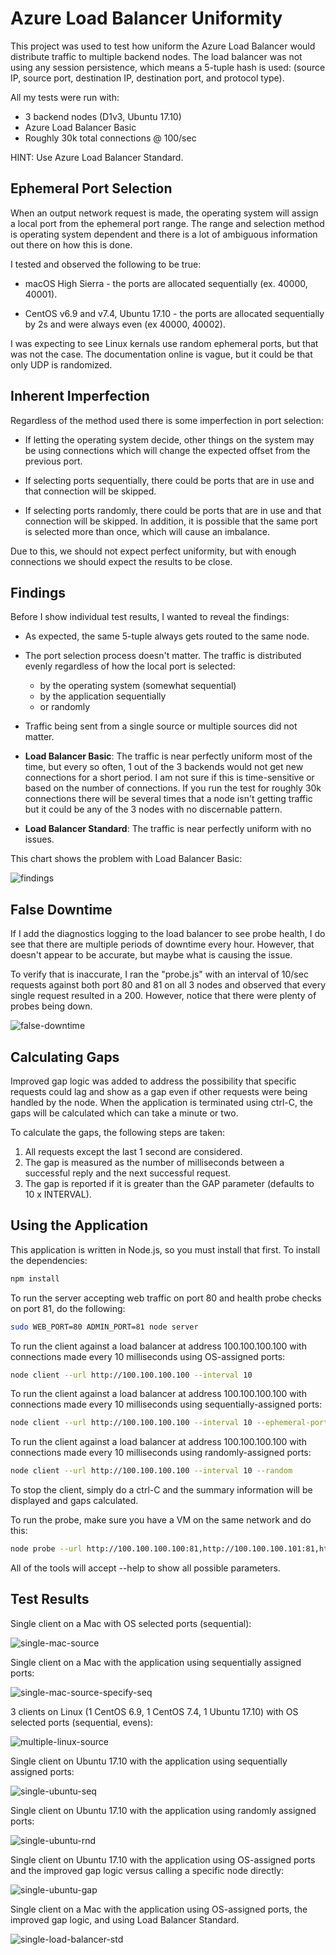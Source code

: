 
# Azure Load Balancer Uniformity

This project was used to test how uniform the Azure Load Balancer would distribute traffic to multiple backend nodes. The load balancer was not using any session persistence, which means a 5-tuple hash is used: (source IP, source port, destination IP, destination port, and protocol type).

All my tests were run with:
* 3 backend nodes (D1v3, Ubuntu 17.10)
* Azure Load Balancer Basic
* Roughly 30k total connections @ 100/sec

HINT: Use Azure Load Balancer Standard.

## Ephemeral Port Selection

When an output network request is made, the operating system will assign a local port from the ephemeral port range. The range and selection method is operating system dependent and there is a lot of ambiguous information out there on how this is done.

I tested and observed the following to be true:

* macOS High Sierra - the ports are allocated sequentially (ex. 40000, 40001).

* CentOS v6.9 and v7.4, Ubuntu 17.10 - the ports are allocated sequentially by 2s and were always even (ex 40000, 40002).

I was expecting to see Linux kernals use random ephemeral ports, but that was not the case. The documentation online is vague, but it could be that only UDP is randomized.

## Inherent Imperfection

Regardless of the method used there is some imperfection in port selection:

* If letting the operating system decide, other things on the system may be using connections which will change the expected offset from the previous port.

* If selecting ports sequentially, there could be ports that are in use and that connection will be skipped.

* If selecting ports randomly, there could be ports that are in use and that connection will be skipped. In addition, it is possible that the same port is selected more than once, which will cause an imbalance.

Due to this, we should not expect perfect uniformity, but with enough connections we should expect the results to be close.

## Findings

Before I show individual test results, I wanted to reveal the findings:

* As expected, the same 5-tuple always gets routed to the same node.

* The port selection process doesn't matter. The traffic is distributed evenly regardless of how the local port is selected:
  * by the operating system (somewhat sequential)
  * by the application sequentially
  * or randomly

* Traffic being sent from a single source or multiple sources did not matter.

* **Load Balancer Basic**: The traffic is near perfectly uniform most of the time, but every so often, 1 out of the 3 backends would not get new connections for a short period. I am not sure if this is time-sensitive or based on the number of connections. If you run the test for roughly 30k connections there will be several times that a node isn't getting traffic but it could be any of the 3 nodes with no discernable pattern.

* **Load Balancer Standard**: The traffic is near perfectly uniform with no issues.

This chart shows the problem with Load Balancer Basic:

![findings](/images/findings.png)

## False Downtime

If I add the diagnostics logging to the load balancer to see probe health, I do see that there are multiple periods of downtime every hour. However, that doesn't appear to be accurate, but maybe what is causing the issue.

To verify that is inaccurate, I ran the "probe.js" with an interval of 10/sec requests against both port 80 and 81 on all 3 nodes and observed that every single request resulted in a 200. However, notice that there were plenty of probes being down.

![false-downtime](/images/false-downtime.png)

## Calculating Gaps

Improved gap logic was added to address the possibility that specific requests could lag and show as a gap even if other requests were being handled by the node. When the application is terminated using ctrl-C, the gaps will be calculated which can take a minute or two.

To calculate the gaps, the following steps are taken:

1. All requests except the last 1 second are considered.
2. The gap is measured as the number of milliseconds between a successful reply and the next successful request.
3. The gap is reported if it is greater than the GAP parameter (defaults to 10 x INTERVAL).

## Using the Application

This application is written in Node.js, so you must install that first. To install the dependencies:

```bash
npm install
```

To run the server accepting web traffic on port 80 and health probe checks on port 81, do the following:

```bash
sudo WEB_PORT=80 ADMIN_PORT=81 node server
```

To run the client against a load balancer at address 100.100.100.100 with connections made every 10 milliseconds using OS-assigned ports:

```bash
node client --url http://100.100.100.100 --interval 10
```

To run the client against a load balancer at address 100.100.100.100 with connections made every 10 milliseconds using sequentially-assigned ports:

```bash
node client --url http://100.100.100.100 --interval 10 --ephemeral-port 32768
```

To run the client against a load balancer at address 100.100.100.100 with connections made every 10 milliseconds using randomly-assigned ports:

```bash
node client --url http://100.100.100.100 --interval 10 --random
```

To stop the client, simply do a ctrl-C and the summary information will be displayed and gaps calculated.

To run the probe, make sure you have a VM on the same network and do this:

``` bash
node probe --url http://100.100.100.100:81,http://100.100.100.101:81,http://100.100.100.102:81
```

All of the tools will accept --help to show all possible parameters.

## Test Results

Single client on a Mac with OS selected ports (sequential):

![single-mac-source](/images/single-mac-source.png)

Single client on a Mac with the application using sequentially assigned ports:

![single-mac-source-specify-seq](/images/single-mac-source-specify-seq.png)

3 clients on Linux (1 CentOS 6.9, 1 CentOS 7.4, 1 Ubuntu 17.10) with OS selected ports (sequential, evens):

![multiple-linux-source](/images/multiple-linux-source.png)

Single client on Ubuntu 17.10 with the application using sequentially assigned ports:

![single-ubuntu-seq](/images/single-ubuntu-seq.png)

Single client on Ubuntu 17.10 with the application using randomly assigned ports:

![single-ubuntu-rnd](/images/single-ubuntu-rnd.png)

Single client on Ubuntu 17.10 with the application using OS-assigned ports and the improved gap logic versus calling a specific node directly:

![single-ubuntu-gap](/images/single-ubuntu-gap.png)

Single client on a Mac with the application using OS-assigned ports, the improved gap logic, and using Load Balancer Standard.

![single-load-balancer-std](/images/single-load-balancer-std.png)